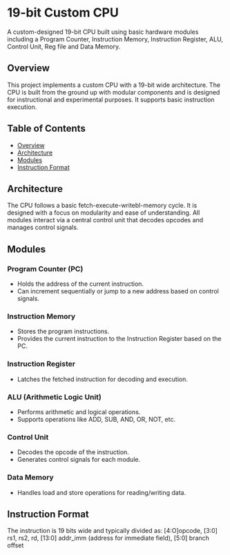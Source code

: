 # 19-bit Custom CPU

A custom-designed 19-bit CPU built using basic hardware modules including a Program Counter, Instruction Memory, Instruction Register, ALU, Control Unit, Reg file and Data Memory.

##  Overview

This project implements a custom CPU with a 19-bit wide architecture. The CPU is built from the ground up with modular components and is designed for instructional and experimental purposes. It supports basic instruction execution.
##  Table of Contents
- [Overview](#-overview)
- [Architecture](#-architecture)
- [Modules](#-modules)
- [Instruction Format](#-instruction-format)

##  Architecture

The CPU follows a basic fetch-execute-writebl-memory cycle. It is designed with a focus on modularity and ease of understanding. All modules interact via a central control unit that decodes opcodes and manages control signals.

##  Modules

###  Program Counter (PC)
- Holds the address of the current instruction.
- Can increment sequentially or jump to a new address based on control signals.

###  Instruction Memory
- Stores the program instructions.
- Provides the current instruction to the Instruction Register based on the PC.

###  Instruction Register
- Latches the fetched instruction for decoding and execution.

###  ALU (Arithmetic Logic Unit)
- Performs arithmetic and logical operations.
- Supports operations like ADD, SUB, AND, OR, NOT, etc.

###  Control Unit
- Decodes the opcode of the instruction.
- Generates control signals for each module.

###  Data Memory
- Handles load and store operations for reading/writing data.

##  Instruction Format

The instruction is 19 bits wide and typically divided as: [4:O]opcode, [3:0] rs1, rs2, rd, [13:0] addr_imm (address for immediate field), [5:0] branch offset

